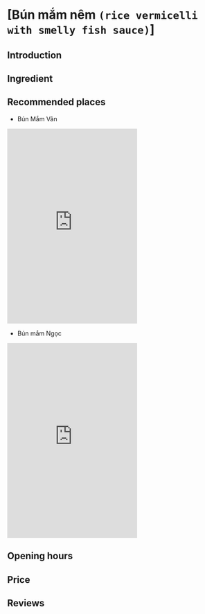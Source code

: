 # [Bún mắm nêm `(rice vermicelli with smelly fish sauce)`]

## Introduction

## Ingredient

## Recommended places
 - Bún Mắm Vân
<div class="map-container">
  <iframe src="https://www.google.com/maps/embed?pb=!1m18!1m12!1m3!1d3833.9744614482315!2d108.216984!3d16.066815!2m3!1f0!2f0!3f0!3m2!1i1024!2i768!4f13.1!3m3!1m2!1s0x31421835020a482b%3A0x5372477aae4ddd00!2zQsO6biBN4bqvbSBWw6Ju!5e0!3m2!1sen!2s!4v1687629176505!5m2!1sen!2s" with="100%" height="450" style="border:0;" allowfullscreen="" loading="lazy" referrerpolicy="no-referrer-when-downgrade"></iframe>
</div>

 - Bún mắm Ngọc
<div class="map-container">
	<iframe src="https://www.google.com/maps/embed?pb=!1m18!1m12!1m3!1d3833.9786041789284!2d108.21462367520887!3d16.066600039508145!2m3!1f0!2f0!3f0!3m2!1i1024!2i768!4f13.1!3m3!1m2!1s0x314218351d1e329b%3A0x3ca7079eaba9556d!2zQsO6biBt4bqvbSBOZ-G7jWM!5e0!3m2!1sen!2s!4v1687629278391!5m2!1sen!2s" with="100%" height="450" style="border:0;" allowfullscreen="" loading="lazy" referrerpolicy="no-referrer-when-downgrade"></iframe>
</div>

## Opening hours

## Price

## Reviews
